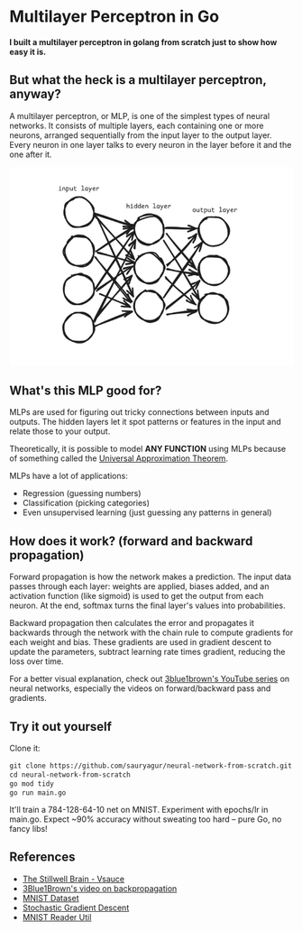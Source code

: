# Multilayer Perceptron in Go
#### I built a multilayer perceptron in golang from scratch just to show how easy it is.

## But what the heck is a multilayer perceptron, anyway?

A multilayer perceptron, or MLP, is one of the simplest types of neural networks. It consists of multiple layers, each containing one or more neurons, arranged sequentially from the input layer to the output layer. Every neuron in one layer talks to every neuron in the layer before it and the one after it.

![excalidraw_1.png](.github/images/excalidraw_1.png)

## What's this MLP good for?

MLPs are used for figuring out tricky connections between inputs and outputs. The hidden layers let it spot patterns or features in the input and relate those to your output.

Theoretically, it is possible to model **ANY FUNCTION** using MLPs because of something called the [Universal Approximation Theorem](https://en.wikipedia.org/wiki/Universal_approximation_theorem).

MLPs have a lot of applications:
- Regression (guessing numbers)
- Classification (picking categories)
- Even unsupervised learning (just guessing any patterns in general)

## How does it work? (forward and backward propagation)
Forward propagation is how the network makes a prediction. The input data passes through each layer: weights are applied, biases added, and an activation function (like sigmoid) is used to get the output from each neuron. At the end, softmax turns the final layer's values into probabilities.

Backward propagation then calculates the error and propagates it backwards through the network with the chain rule to compute gradients for each weight and bias. These gradients are used in gradient descent to update the parameters, subtract learning rate times gradient, reducing the loss over time.

For a better visual explanation, check out [3blue1brown's YouTube series](https://www.youtube.com/watch?v=aircAruvnKk&list=PLZHQObOWTQDNU6R1_67000Dx_ZCJB-3pi) on neural networks, especially the videos on forward/backward pass and gradients.

## Try it out yourself

Clone it:
```
git clone https://github.com/sauryagur/neural-network-from-scratch.git
cd neural-network-from-scratch
go mod tidy
go run main.go
```

It'll train a 784-128-64-10 net on MNIST. Experiment with epochs/lr in main.go. Expect ~90% accuracy without sweating too hard – pure Go, no fancy libs!

## References
- [The Stillwell Brain - Vsauce](https://www.youtube.com/watch?v=rA5qnZUXcqo)
- [3Blue1Brown's video on backpropagation](https://www.youtube.com/watch?v=tIeHLnjs5U8)
- [MNIST Dataset](https://www.kaggle.com/datasets/hojjatk/mnist-dataset)
- [Stochastic Gradient Descent](https://en.wikipedia.org/wiki/Stochastic_gradient_descent)
- [MNIST Reader Util](https://www.kaggle.com/code/hojjatk/read-mnist-dataset)
